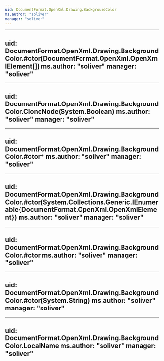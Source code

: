 ```yaml
---
uid: DocumentFormat.OpenXml.Drawing.BackgroundColor
ms.author: "soliver"
manager: "soliver"
---
```


---
uid: DocumentFormat.OpenXml.Drawing.BackgroundColor.#ctor(DocumentFormat.OpenXml.OpenXmlElement[])
ms.author: "soliver"
manager: "soliver"
---

---
uid: DocumentFormat.OpenXml.Drawing.BackgroundColor.CloneNode(System.Boolean)
ms.author: "soliver"
manager: "soliver"
---

---
uid: DocumentFormat.OpenXml.Drawing.BackgroundColor.#ctor*
ms.author: "soliver"
manager: "soliver"
---

---
uid: DocumentFormat.OpenXml.Drawing.BackgroundColor.#ctor(System.Collections.Generic.IEnumerable{DocumentFormat.OpenXml.OpenXmlElement})
ms.author: "soliver"
manager: "soliver"
---

---
uid: DocumentFormat.OpenXml.Drawing.BackgroundColor.#ctor
ms.author: "soliver"
manager: "soliver"
---

---
uid: DocumentFormat.OpenXml.Drawing.BackgroundColor.#ctor(System.String)
ms.author: "soliver"
manager: "soliver"
---

---
uid: DocumentFormat.OpenXml.Drawing.BackgroundColor.LocalName
ms.author: "soliver"
manager: "soliver"
---
